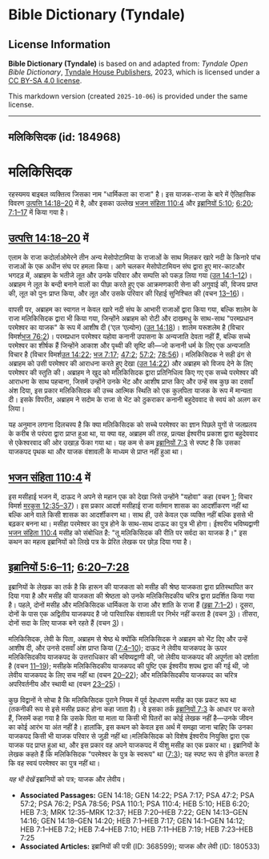 # Bible Dictionary (Tyndale)

## License Information

**Bible Dictionary (Tyndale)** is based on and adapted from: _Tyndale Open Bible Dictionary_, [Tyndale House Publishers](https://tyndaleopenresources.com/), 2023, which is licensed under a [CC BY-SA 4.0 license](https://creativecommons.org/licenses/by-sa/4.0/legalcode.en).

This markdown version (created `2025-10-06`) is provided under the same license.



--------------------------------

## मलिकिसिदक (id: 184968)

मलिकिसिदक
=========

रहस्यमय बाइबल व्यक्तित्व जिसका नाम "धार्मिकता का राजा" है। इस याजक\-राजा के बारे में ऐतिहासिक विवरण [उत्पत्ति 14:18–20](https://ref.ly/Gen14:18-Gen14:20) में है, और इसका उल्लेख [भजन संहिता 110:4](https://ref.ly/Ps110:4) और [इब्रानियों 5:10](https://ref.ly/Heb5:10); [6:20](https://ref.ly/Heb6:20); [7:1–17](https://ref.ly/Heb7:1-Heb7:17) में किया गया है।

[उत्पत्ति 14:18–20](https://ref.ly/Gen14:18-Gen14:20) में
---------------------------------------------------------

एलाम के राजा कदोर्लाओमेरने तीन अन्य मेसोपोटामिया के राजाओं के साथ मिलकर खारे नदी के किनारे पांच राजाओं के एक अधीन संघ पर हमला किया। आगे चलकर मेसोपोटामियन संघ द्वारा हुए मार\-काटऔर भगदड़ में, अब्राहम के भतीजे लूत और उनके परिवार और सम्पत्ति को पकड़ लिया गया ([उत 14:1–12](https://ref.ly/Gen14:1-Gen14:12))। अब्राहम ने लूत के बन्दी बनाने वालों का पीछा करते हुए एक आक्रमणकारी सेना की अगुवाई की, विजय प्राप्त की, लूत को पुनः प्राप्त किया, और लूत और उसके परिवार की रिहाई सुनिश्चित की (वचन [13–16](https://ref.ly/Gen14:13-Gen14:16))।

वापसी पर, अब्राहम का स्वागत न केवल खारे नदी संघ के आभारी राजाओं द्वारा किया गया, बल्कि शालेम के राजा मलिकिसिदक द्वारा भी किया गया, जिन्होंने अब्राहम को रोटी और दाखमधु के साथ\-साथ "परमप्रधान परमेश्वर का याजक" के रूप में आशीष दी ('एल ‘एल्योन) ([उत 14:18](https://ref.ly/Gen14:18))। शालेम यरूशलेम है (विचार विमर्श[भज 76:2](https://ref.ly/Ps76:2))। परमप्रधान परमेश्वर यहोवा कनानी उपासना के अन्यजाति देवता नहीं हैं, बल्कि सच्चे परमेश्वर का शीर्षक हैं जिन्होंने आकाश और पृथ्वी की सृष्टि की—जो कनानी धर्म के लिए एक अन्यजाति विचार है (विचार विमर्श[उत 14:22](https://ref.ly/Gen14:22); [भज 7:17](https://ref.ly/Ps7:17); [47:2](https://ref.ly/Ps47:2); [57:2](https://ref.ly/Ps57:2); [78:56](https://ref.ly/Ps78:56))। मलिकिसिदक ने सही ढंग से अब्राहम को उसी परमेश्वर की आराधना करते हुए देखा ([उत 14:22](https://ref.ly/Gen14:22)) और अब्राहम को विजय देने के लिए परमेश्वर की स्तुति की। अब्राहम ने खुद को मलिकिसिदक द्वारा प्रतिनिधित्व किए गए एक सच्चे परमेश्वर की आराधना के साथ पहचाना, जिसमें उन्होंने उनके भेंट और आशीष प्राप्त किए और उन्हें सब कुछ का दसवाँ अंश दिया, इस प्रकार मलिकिसिदक की उच्च आत्मिक स्थिति को एक कुलपिता याजक के रूप में मान्यता दी। इसके विपरीत, अब्राहम ने सदोम के राजा से भेंट को ठुकराकर कनानी बहुदेववाद से स्वयं को अलग कर लिया।

यह अनुमान लगाना दिलचस्प है कि क्या मलिकिसिदक को सच्चे परमेश्वर का ज्ञान पिछले युगों से जलप्रलय के करीब से परंपरा द्वारा प्राप्त हुआ था, या क्या वह, अब्राहम की तरह, प्रत्यक्ष ईश्वरीय प्रकाश द्वारा बहुदेववाद से एकेश्वरवाद की ओर उखाड़ फेंका गया था। यह कम से कम [इब्रानियों 7:3](https://ref.ly/Heb7:3) से स्पष्ट है कि उसका याजकपद पृथक था और याजक वंशावली के माध्यम से प्राप्त नहीं हुआ था।

[भजन संहिता 110:4](https://ref.ly/Ps110:4) में
----------------------------------------------

इस मसीहाई भजन में, दाऊद ने अपने से महान एक को देखा जिसे उन्होंने "यहोवा" कहा (वचन [1](https://ref.ly/Ps110:1); विचार विमर्श [मरकुस 12:35–37](https://ref.ly/Mark12:35-Mark12:37))। इस प्रकार आदर्श मसीहाई राजा वर्तमान शासक का आदर्शीकरण नहीं था बल्कि आने वाले किसी शासक का आदर्शीकरण था। साथ ही, उसे केवल एक व्यक्ति नहीं बल्कि इससे भी बढ़कर बनना था। मसीहा परमेश्वर का पुत्र होने के साथ\-साथ दाऊद का पुत्र भी होगा। ईश्वरीय भविष्यद्वाणी [भजन संहिता 110:4](https://ref.ly/Ps110:4) मसीह को संबोधित है: "तू मलिकिसिदक की रीति पर सर्वदा का याजक है।" इस कथन का महत्व इब्रानियों को लिखे पत्र के प्रेरित लेखक पर छोड़ दिया गया है।

[इब्रानियों 5:6–11](https://ref.ly/Heb5:6-Heb5:11); [6:20–7:28](https://ref.ly/Heb6:20-Heb7:28)
-----------------------------------------------------------------------------------------------

इब्रानियों के लेखक का तर्क है कि हारून की याजकता को मसीह की श्रेष्ठ याजकता द्वारा प्रतिस्थापित कर दिया गया है और मसीह की याजकता की श्रेष्ठता को उनके मलिकिसिदकीय चरित्र द्वारा प्रदर्शित किया गया है। पहले, दोनों मसीह और मलिकिसिदक धार्मिकता के राजा और शांति के राजा हैं ([इब्रा 7:1–2](https://ref.ly/Heb7:1-Heb7:2))। दूसरा, दोनों के पास एक अद्वितीय याजकपद है जो पारिवारिक वंशावली पर निर्भर नहीं करता है (वचन [3](https://ref.ly/Heb7:3))। तीसरा, दोनों सदा के लिए याजक बने रहते हैं (वचन [3](https://ref.ly/Heb7:3))।

मलिकिसिदक, लेवी के पिता, अब्राहम से श्रेष्ठ थे क्योंकि मलिकिसिदक ने अब्राहम को भेंट दिए और उन्हें आशीष दी, और उनसे दसवाँ अंश प्राप्त किया ([7:4–10](https://ref.ly/Heb7:4-Heb7:10)); दाऊद ने लेवीय याजकपद के ऊपर मलिकिसिदकीय याजकपद के उत्तराधिकार की भविष्यद्वाणी की, जो लेवीय याजकपद की अपूर्णता को दर्शाता है (वचन [11–19](https://ref.ly/Heb7:11-Heb7:19)); मसीहके मलिकिसिदकीय याजकपद की पुष्टि एक ईश्वरीय शपथ द्वारा की गई थी, जो लेवीय याजकपद के लिए सच नहीं था (वचन [20–22](https://ref.ly/Heb7:20-Heb7:22)); और मलिकिसिदकीय याजकपद का चरित्र अपरिवर्तनीय और स्थायी था (वचन [23–25](https://ref.ly/Heb7:23-Heb7:25))।

कुछ विद्वानों ने सोचा है कि मलिकिसिदक पुराने नियम में पूर्व देहधारण मसीह का एक प्रकट रूप था (तकनीकी रूप से इसे मसीह प्रकट होना कहा जाता है)। वे इसका तर्क [इब्रानियों 7:3](https://ref.ly/Heb7:3) के आधार पर करते हैं, जिसमें कहा गया है कि उसके पिता या माता या किसी भी पितरों का कोई लेखक नहीं है—उनके जीवन का कोई आरंभ या अंत नहीं है। हालांकि, इस कथन को केवल इस अर्थ में समझा जाना चाहिए कि उनका याजकपद किसी भी याजक परिवार से जुड़ी नहीं था।मलिकिसिदक को विशेष ईश्वरीय नियुक्ति द्वारा एक याजक पद प्राप्त हुआ था, और इस प्रकार वह अपने याजकपद में यीशु मसीह का एक प्रकार था। इब्रानियों के लेखक कहते हैं कि मलिकिसिदक "परमेश्वर के पुत्र के स्वरूप" था ([7:3](https://ref.ly/Heb7:3)); यह स्पष्ट रूप से इंगित करता है कि वह स्वयं परमेश्वर का पुत्र नहीं था।

*यह भी देखें* इब्रानियों को पत्र; याजक और लेवीय।

* **Associated Passages:** GEN 14:18; GEN 14:22; PSA 7:17; PSA 47:2; PSA 57:2; PSA 76:2; PSA 78:56; PSA 110:1; PSA 110:4; HEB 5:10; HEB 6:20; HEB 7:3; MRK 12:35–MRK 12:37; HEB 7:20–HEB 7:22; GEN 14:13–GEN 14:16; GEN 14:18–GEN 14:20; HEB 7:1–HEB 7:17; GEN 14:1–GEN 14:12; HEB 7:1–HEB 7:2; HEB 7:4–HEB 7:10; HEB 7:11–HEB 7:19; HEB 7:23–HEB 7:25
* **Associated Articles:** इब्रानियों की पत्री  (ID: 368599); याजक और लेवी (ID: 180533)

